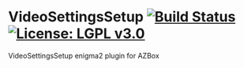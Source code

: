 VideoSettingsSetup [![Build Status](https://travis-ci.com/OpenVisionE2/VideoSettingsSetup.svg?branch=master)](https://travis-ci.com/OpenVisionE2/VideoSettingsSetup) [![License: LGPL v3.0](https://img.shields.io/badge/License-LGPL%20v3.0-blue.svg)](https://www.gnu.org/licenses/lgpl-3.0)
==================
VideoSettingsSetup enigma2 plugin for AZBox
